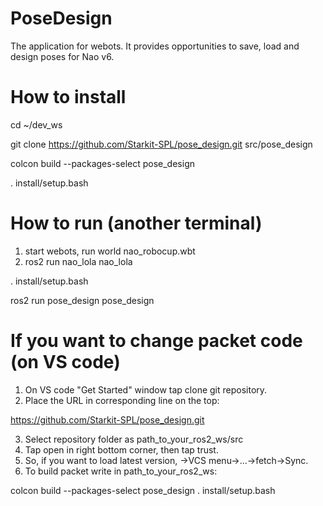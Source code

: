# PoseDesign
The application for webots. It provides opportunities to save, load and design poses for Nao v6.

# How to install
cd ~/dev_ws

git clone https://github.com/Starkit-SPL/pose_design.git src/pose_design

colcon build --packages-select pose_design

. install/setup.bash

# How to run (another terminal)

1. start webots, run world nao_robocup.wbt
2. ros2 run nao_lola nao_lola

. install/setup.bash

ros2 run pose_design pose_design

# If you want to change packet code (on VS code)

1. On VS code "Get Started" window tap clone git repository.
2. Place the URL in corresponding line on the top:

https://github.com/Starkit-SPL/pose_design.git

3. Select repository folder as path_to_your_ros2_ws/src
4. Tap open in right bottom corner, then tap trust.
5. So, if you want to load latest version, ->VCS menu->...->fetch->Sync.
6. To build packet write in path_to_your_ros2_ws:

colcon build --packages-select pose_design
. install/setup.bash
